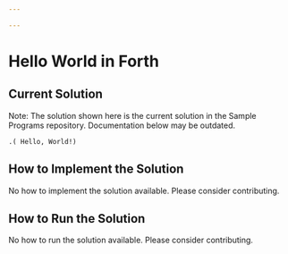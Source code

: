 ```yaml
---

---
```


# Hello World in Forth

## Current Solution

Note: The solution shown here is the current solution in the Sample Programs repository. Documentation below may be outdated.

```Forth
.( Hello, World!)

```

## How to Implement the Solution

No how to implement the solution available. Please consider contributing.

## How to Run the Solution

No how to run the solution available. Please consider contributing.